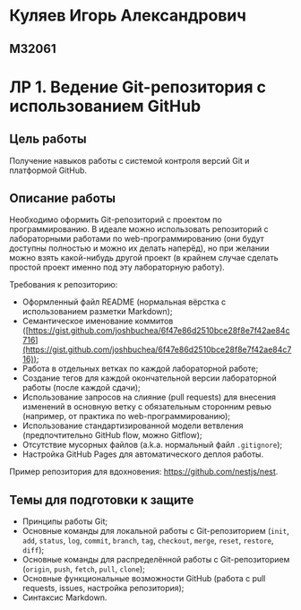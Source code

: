 # Куляев Игорь Александрович
## M32061

# ЛР 1. Ведение Git-репозитория с использованием GitHub

## Цель работы

Получение навыков работы с системой контроля версий Git и платформой GitHub.

## Описание работы

Необходимо оформить Git-репозиторий с проектом по программированию. В идеале можно использовать репозиторий с лабораторными работами по web-программированию (они будут доступны полностью и можно их делать наперёд), но при желании можно взять какой-нибудь другой проект (в крайнем случае сделать простой проект именно под эту лабораторную работу).

Требования к репозиторию:

- Оформленный файл README (нормальная вёрстка с использованием разметки Markdown);
- Семантическое именование коммитов ([https://gist.github.com/joshbuchea/6f47e86d2510bce28f8e7f42ae84c716](https://gist.github.com/joshbuchea/6f47e86d2510bce28f8e7f42ae84c716));
- Работа в отдельных ветках по каждой лабораторной работе;
- Создание тегов для каждой окончательной версии лабораторной работы (после каждой сдачи);
- Использование запросов на слияние (pull requests) для внесения изменений в основную ветку с обязательным сторонним ревью (например, от практика по web-программированию);
- Использование стандартизированной модели ветвления (предпочтительно GitHub flow, можно Gitflow);
- Отсутствие мусорных файлов (a.k.a. нормальный файл `.gitignore`);
- Настройка GitHub Pages для автоматического деплоя работы.

Пример репозитория для вдохновения: https://github.com/nestjs/nest.

## Темы для подготовки к защите

- Принципы работы Git;
- Основные команды для локальной работы с Git-репозиторием (`init`, `add`, `status`, `log`, `commit`, `branch`, `tag`, `checkout`, `merge`, `reset`, `restore`, `diff`);
- Основные команды для распределённой работы с Git-репозиторием (`origin`, `push`, `fetch`, `pull`, `clone`);
- Основные функциональные возможности GitHub (работа с pull requests, issues, настройка репозитория);
- Синтаксис Markdown.
